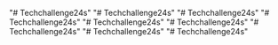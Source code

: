 "# Techchallenge24s" 
"# Techchallenge24s" 
"# Techchallenge24s" 
"# Techchallenge24s" 
"# Techchallenge24s" 
"# Techchallenge24s" 
"# Techchallenge24s" 
"# Techchallenge24s" 
"# Techchallenge24s" 
